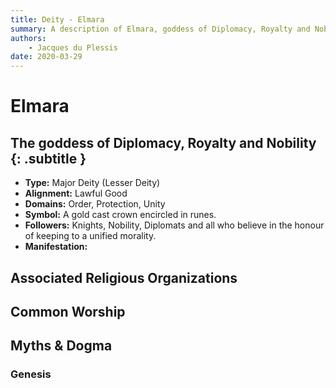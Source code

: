 ```yaml
---
title: Deity - Elmara
summary: A description of Elmara, goddess of Diplomacy, Royalty and Nobility.
authors:
    - Jacques du Plessis
date: 2020-03-29
---
```

# Elmara
## The goddess of Diplomacy, Royalty and Nobility {: .subtitle }

* **Type:** Major Deity (Lesser Deity)
* **Alignment:** Lawful Good
* **Domains:** Order, Protection, Unity
* **Symbol:** A gold cast crown encircled in runes.
* **Followers:** Knights, Nobility, Diplomats and all who believe in the honour of keeping to a unified morality.
* **Manifestation:** 

## Associated Religious Organizations

## Common Worship

## Myths & Dogma
### Genesis